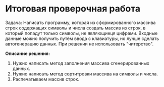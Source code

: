 # Итоговая проверочная работа

Задача: Написать программу, которая из сформированного массива строк содержащих символы и числа создать массив из строк, в который попадут только символы, не являющиеця цифрами.
Входные данные можно получить путём ввода с клавиатуры, но лучше сделать автогенерацию данных. При решении не использовать "читерство".

**Описание решения:**

1. Нужно написать метод заполнения массива сгенерированных данных. 
2. Нужно написать метод сортитровки массива на символы и числа. 
3. Распечатываем массив строк.